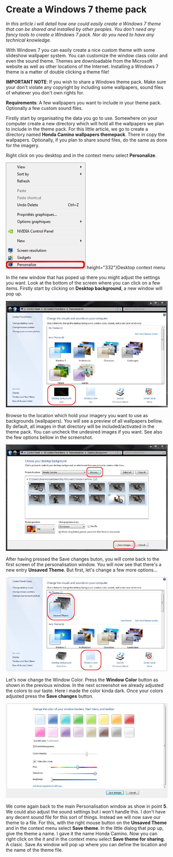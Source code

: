 # Create a Windows 7 theme pack

*In this article i will detail how one could easily create a Windows 7
theme that can be shared and installed by other peoples. You don\'t need
any fancy tools to create a Windows 7 pack. Nor do you need to have any
technical knowledge.*

With Windows 7 you can easily create a nice custom theme with some
slideshow wallpaper system. You can customize the window class color and
even the sound theme. Themes are downloadable from the Microsoft website
as well as other locations of the Internet. Installing a Windows 7 theme
is a matter of double clicking a theme file!

**IMPORTANT NOTE**: If you wish to share a Windows theme pack. Make sure
your don\'t violate any copyright by including some wallpapers, sound
files of whatever you don\'t own rights for.

**Requirements**: A few wallpapers you want to include in your theme
pack. Optionally a few custom sound files.

Firstly start by organisating the data you go to use.
Somewhere on your computer create a new directory which will hold all
the wallpapers we plan to include in the theme pack. For this little
article, we go to create a directory named **Honda Camino wallpapers
themepack**. There in copy the wallpapers. Optionally, if you plan to
share sound files, do the same as done for the imagery.

Right click on you desktop and in the context menu select
**Personalize**.

![desktop contextmenu](imgs/desktop_context_menu.jpg)
height="332"}Desktop context menu

In the new window that has poped up there you might
adjust the settings you want. Look at the bottom of the screen where you
can click on a few items. Firstly start by clicking on **Desktop
background**, a new window will pop up.

![personalization window](imgs/personalization_window.jpg)

Browse to the location which hold your imagery you want
to use as backgrounds (wallpapers). You will see a preview of all
wallpapers bellow. By default, all images in that directory will be
included/activated in the theme pack. You can uncheck the undesired
images if you want. See also the few options bellow in the screenshot.

![desktop background](imgs/desktop_background.jpg)

After having pressed the Save changes buton, you will
come back to the first screen of the personalisation window. You will
now see that there\'s a new entry **Unsaved Theme**. But first, let\'s
change a few more options\...

![personalization window2](imgs/personalization_window2.jpg)

Let's now change the Window Color. Press the **Window
Color** button as shown in the previous window. In the next screenshot
we already adjusted the colors to our taste. Here i made the color kinda
dark. Once your colors adjusted press the **Save changes** button.

![change window color](imgs/change_window_color.jpg)

We come again back to the main Personalisation window as
show in point **5**. We could also adjust the sound settings but i
won\'t handle this. I don\'t have any decent sound file for this sort of
things. Instead we will now save our theme to a file. For this, with the
right mouse button on the **Unsaved Theme** and in the context menu
select **Save theme**. In the little dialog that pop up, give the theme
a name. I gave it the name Honda Camino. Now you can right click on the
it and in the context menu select **Save theme for sharing**. A clasic 
Save As window will pop up where you can define the location and the
name of the theme file.
